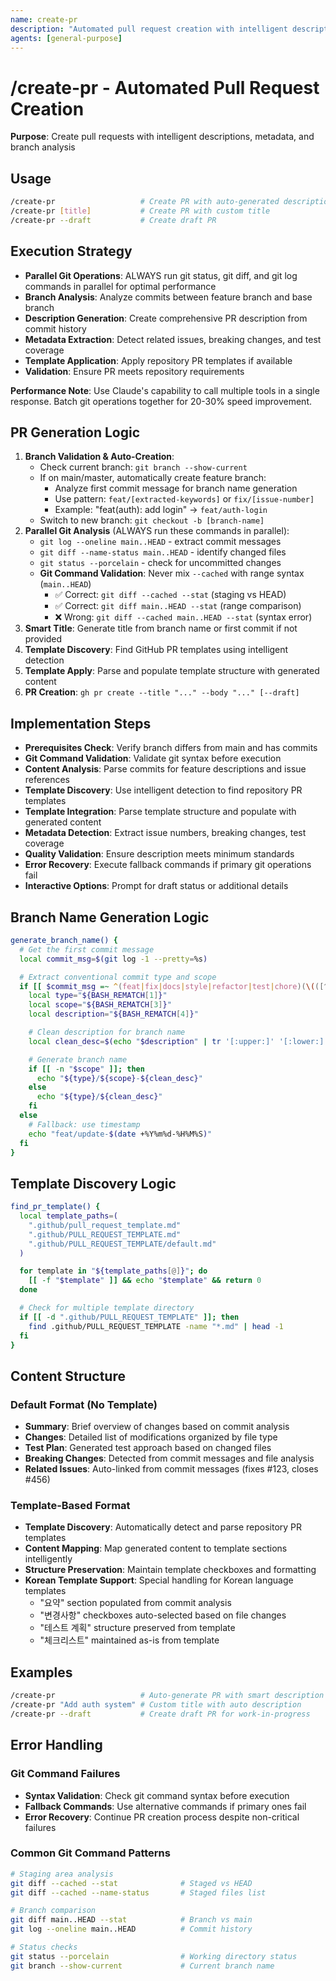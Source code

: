 ```yaml
---
name: create-pr
description: "Automated pull request creation with intelligent descriptions and metadata"
agents: [general-purpose]
---
```


# /create-pr - Automated Pull Request Creation

**Purpose**: Create pull requests with intelligent descriptions, metadata, and branch analysis

## Usage

```bash
/create-pr                   # Create PR with auto-generated description
/create-pr [title]           # Create PR with custom title
/create-pr --draft           # Create draft PR
```

## Execution Strategy

- **Parallel Git Operations**: ALWAYS run git status, git diff, and git log commands in parallel for optimal performance
- **Branch Analysis**: Analyze commits between feature branch and base branch
- **Description Generation**: Create comprehensive PR description from commit history
- **Metadata Extraction**: Detect related issues, breaking changes, and test coverage
- **Template Application**: Apply repository PR templates if available
- **Validation**: Ensure PR meets repository requirements

**Performance Note**: Use Claude's capability to call multiple tools in a single response. Batch git operations together for 20-30% speed improvement.

## PR Generation Logic

1. **Branch Validation & Auto-Creation**:
   - Check current branch: `git branch --show-current`
   - If on main/master, automatically create feature branch:
     - Analyze first commit message for branch name generation
     - Use pattern: `feat/[extracted-keywords]` or `fix/[issue-number]`
     - Example: "feat(auth): add login" → `feat/auth-login`
   - Switch to new branch: `git checkout -b [branch-name]`
2. **Parallel Git Analysis** (ALWAYS run these commands in parallel):
   - `git log --oneline main..HEAD` - extract commit messages
   - `git diff --name-status main..HEAD` - identify changed files
   - `git status --porcelain` - check for uncommitted changes
   - **Git Command Validation**: Never mix `--cached` with range syntax (`main..HEAD`)
     - ✅ Correct: `git diff --cached --stat` (staging vs HEAD)
     - ✅ Correct: `git diff main..HEAD --stat` (range comparison)
     - ❌ Wrong: `git diff --cached main..HEAD --stat` (syntax error)
3. **Smart Title**: Generate title from branch name or first commit if not provided
4. **Template Discovery**: Find GitHub PR templates using intelligent detection
5. **Template Apply**: Parse and populate template structure with generated content
6. **PR Creation**: `gh pr create --title "..." --body "..." [--draft]`

## Implementation Steps

- **Prerequisites Check**: Verify branch differs from main and has commits
- **Git Command Validation**: Validate git syntax before execution
- **Content Analysis**: Parse commits for feature descriptions and issue references
- **Template Discovery**: Use intelligent detection to find repository PR templates
- **Template Integration**: Parse template structure and populate with generated content
- **Metadata Detection**: Extract issue numbers, breaking changes, test coverage
- **Quality Validation**: Ensure description meets minimum standards
- **Error Recovery**: Execute fallback commands if primary git operations fail
- **Interactive Options**: Prompt for draft status or additional details

## Branch Name Generation Logic

```bash
generate_branch_name() {
  # Get the first commit message
  local commit_msg=$(git log -1 --pretty=%s)

  # Extract conventional commit type and scope
  if [[ $commit_msg =~ ^(feat|fix|docs|style|refactor|test|chore)(\(([^)]+)\))?:\ (.+) ]]; then
    local type="${BASH_REMATCH[1]}"
    local scope="${BASH_REMATCH[3]}"
    local description="${BASH_REMATCH[4]}"

    # Clean description for branch name
    local clean_desc=$(echo "$description" | tr '[:upper:]' '[:lower:]' | sed 's/[^a-z0-9-]/-/g' | sed 's/-\+/-/g' | sed 's/^-\|-$//g' | cut -c1-50)

    # Generate branch name
    if [[ -n "$scope" ]]; then
      echo "${type}/${scope}-${clean_desc}"
    else
      echo "${type}/${clean_desc}"
    fi
  else
    # Fallback: use timestamp
    echo "feat/update-$(date +%Y%m%d-%H%M%S)"
  fi
}
```

## Template Discovery Logic

```bash
find_pr_template() {
  local template_paths=(
    ".github/pull_request_template.md"
    ".github/PULL_REQUEST_TEMPLATE.md"
    ".github/PULL_REQUEST_TEMPLATE/default.md"
  )

  for template in "${template_paths[@]}"; do
    [[ -f "$template" ]] && echo "$template" && return 0
  done

  # Check for multiple template directory
  if [[ -d ".github/PULL_REQUEST_TEMPLATE" ]]; then
    find .github/PULL_REQUEST_TEMPLATE -name "*.md" | head -1
  fi
}
```

## Content Structure

### Default Format (No Template)
- **Summary**: Brief overview of changes based on commit analysis
- **Changes**: Detailed list of modifications organized by file type
- **Test Plan**: Generated test approach based on changed files
- **Breaking Changes**: Detected from commit messages and file analysis
- **Related Issues**: Auto-linked from commit messages (fixes #123, closes #456)

### Template-Based Format
- **Template Discovery**: Automatically detect and parse repository PR templates
- **Content Mapping**: Map generated content to template sections intelligently
- **Structure Preservation**: Maintain template checkboxes and formatting
- **Korean Template Support**: Special handling for Korean language templates
  - "요약" section populated from commit analysis
  - "변경사항" checkboxes auto-selected based on file changes
  - "테스트 계획" structure preserved from template
  - "체크리스트" maintained as-is from template

## Examples

```bash
/create-pr                   # Auto-generate PR with smart description
/create-pr "Add auth system" # Custom title with auto description
/create-pr --draft           # Create draft PR for work-in-progress
```

## Error Handling

### Git Command Failures
- **Syntax Validation**: Check git command syntax before execution
- **Fallback Commands**: Use alternative commands if primary ones fail
- **Error Recovery**: Continue PR creation process despite non-critical failures

### Common Git Command Patterns
```bash
# Staging area analysis
git diff --cached --stat              # Staged vs HEAD
git diff --cached --name-status       # Staged files list

# Branch comparison
git diff main..HEAD --stat            # Branch vs main
git log --oneline main..HEAD          # Commit history

# Status checks
git status --porcelain                # Working directory status
git branch --show-current             # Current branch name
```

